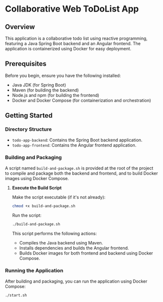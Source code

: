 # Collaborative Web ToDoList App

## Overview

This application is a collaborative todo list using reactive programming, featuring a Java Spring Boot backend and an Angular frontend. The application is containerized using Docker for easy deployment.

## Prerequisites

Before you begin, ensure you have the following installed:
- Java JDK (for Spring Boot)
- Maven (for building the backend)
- Node.js and npm (for building the frontend)
- Docker and Docker Compose (for containerization and orchestration)

## Getting Started

### Directory Structure

- `todo-app-backend`: Contains the Spring Boot backend application.
- `todo-app-frontend`: Contains the Angular frontend application.

### Building and Packaging

A script named `build-and-package.sh` is provided at the root of the project to compile and package both the backend and frontend, and to build Docker images using Docker Compose.

1. **Execute the Build Script**

   Make the script executable (if it's not already):

    ```bash
    chmod +x build-and-package.sh
    ```

   Run the script:

    ```bash
    ./build-and-package.sh
    ```

   This script performs the following actions:
    - Compiles the Java backend using Maven.
    - Installs dependencies and builds the Angular frontend.
    - Builds Docker images for both frontend and backend using Docker Compose.

### Running the Application

After building and packaging, you can run the application using Docker Compose:

```bash
./start.sh
